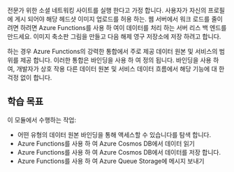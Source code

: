 전문가 위한 소셜 네트워킹 사이트를 실행 한다고 가정 합니다. 사용자가 자신의 프로필에 게시 되어야 해당 헤드샷 이미지 업로드를 허용 하는. 웹 서버에서 워크 로드를 줄이려면 하려면 Azure Functions를 사용 하 여이 데이터를 처리 하는 서버 리스 백 엔드를 만드세요. 이미지 축소판 그림을 만들고 다음 해제 영구 저장소에 저장 하려고 합니다. 

하는 경우 Azure Functions의 강력한 통합에서 주로 제공 데이터 원본 및 서비스의 범위를 제공 합니다. 이러한 통합은 바인딩을 사용 하 여 정의 됩니다. 바인딩을 사용 하 여, 개발자가 상호 작용 다른 데이터 원본 및 서비스 데이터 흐름에서 해당 기능에 대 한 걱정 없이 합니다.

## <a name="learning-objectives"></a>학습 목표

이 모듈에서 수행하는 작업:

- 어떤 유형의 데이터 원본 바인딩을 통해 액세스할 수 있습니다를 탐색 합니다.
- Azure Functions를 사용 하 여 Azure Cosmos DB에서 데이터 읽기
- Azure Functions를 사용 하 여 Azure Cosmos DB에서 데이터를 저장 합니다.
- Azure Functions를 사용 하 여 Azure Queue Storage에 메시지 보내기
